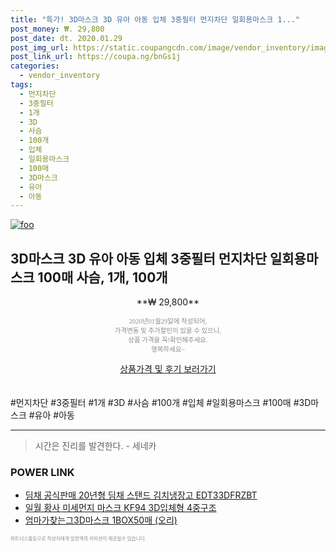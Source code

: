 ```yaml
--- 
title: "특가! 3D마스크 3D 유아 아동 입체 3중필터 먼지차단 일회용마스크 1..." 
post_money: ₩. 29,800 
post_date: dt. 2020.01.29 
post_img_url: https://static.coupangcdn.com/image/vendor_inventory/images/2017/11/14/14/0/89725678-997b-4ebf-9d9f-ea6f1e134c37.jpg 
post_link_url: https://coupa.ng/bnGs1j 
categories: 
  - vendor_inventory 
tags: 
  - 먼지차단 
  - 3중필터 
  - 1개 
  - 3D 
  - 사슴 
  - 100개 
  - 입체 
  - 일회용마스크 
  - 100매 
  - 3D마스크 
  - 유아 
  - 아동 
--- 
```

[![foo](https://static.coupangcdn.com/image/vendor_inventory/images/2017/11/14/14/0/89725678-997b-4ebf-9d9f-ea6f1e134c37.jpg)](https://coupa.ng/bnGs1j) 

## 3D마스크 3D 유아 아동 입체 3중필터 먼지차단 일회용마스크 100매 사슴, 1개, 100개 
<p style="text-align: center;">**₩ 29,800**</p> 
<p style="text-align: center;"><span style="color: #898c8f; font-family: Georgia,Times,serif; font-size: 0.75em;">2020년01월29일에 작성되어, <br>가격변동 및 추가할인이 있을 수 있으니,<br> 상품 가격을 꼭!확인해주세요.<br>행복하세요~</span> 
</p>	 
<div markdown="0" style="text-align: center;"><a href="https://coupa.ng/bnGs1j" class="btn btn--success">상품가격 및 후기 보러가기</a></div> 
<br><br> 
  #먼지차단 #3중필터 #1개 #3D #사슴 #100개 #입체 #일회용마스크 #100매 #3D마스크 #유아 #아동 
<hr> 

> 시간은 진리를 발견한다. - 세네카 


### POWER LINK

* <a href="https://blog.naver.com/sakai111/221785620314" target="_blank">딤채 공식판매 20년형 딤채 스탠드 김치냉장고 EDT33DFRZBT</a>
* <a href="https://blog.naver.com/an0733/221785412570" target="_blank">일월 황사 미세먼지 마스크 KF94 3D입체형 4중구조</a>
* <a href="https://blog.naver.com/fasyy4321/221790498419" target="_blank">엄마가찾는그3D마스크 1BOX50매 (오리)</a>

<span style="color: #898c8f; font-family: Georgia,Times,serif; font-size: 0.55em;">파트너스활동으로 작성자에게 일정액의 커미션이 제공될수 있습니다.</span> 
